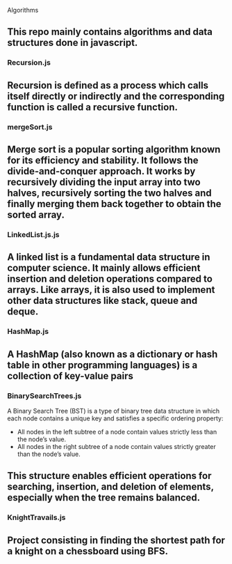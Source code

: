 Algorithms

###

This repo mainly contains algorithms and data structures done in javascript.
---

### Recursion.js
Recursion is defined as a process which calls itself directly or indirectly and the corresponding function is called a recursive function.
---

### mergeSort.js
Merge sort is a popular sorting algorithm known for its efficiency and stability. It follows the divide-and-conquer approach. It works by recursively dividing the input array into two halves, recursively sorting the two halves and finally merging them back together to obtain the sorted array. 
---

### LinkedList.js.js
A linked list is a fundamental data structure in computer science. It mainly allows efficient insertion and deletion operations compared to arrays. Like arrays, it is also used to implement other data structures like stack, queue and deque. 
---

### HashMap.js
A HashMap (also known as a dictionary or hash table in other programming languages) is a collection of key-value pairs 
---

### BinarySearchTrees.js
A Binary Search Tree (BST) is a type of binary tree data structure in which each node contains a unique key and satisfies a specific ordering property:

  - All nodes in the left subtree of a node contain values strictly less than the node’s value.
  - All nodes in the right subtree of a node contain values strictly greater than the node’s value.

This structure enables efficient operations for searching, insertion, and deletion of elements, especially when the tree remains balanced.
---

### KnightTravails.js
Project consisting in finding the shortest path for a knight on a chessboard using BFS.
---

